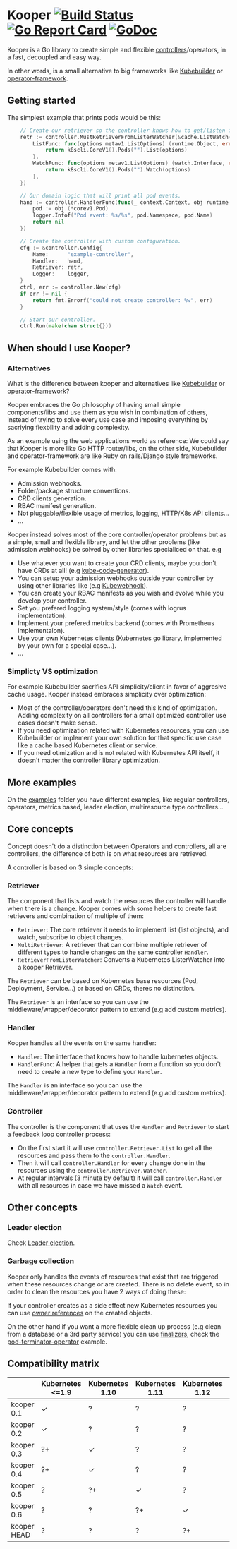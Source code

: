 # Kooper [![Build Status][travis-image]][travis-url] [![Go Report Card][goreport-image]][goreport-url] [![GoDoc][godoc-image]][godoc-url]

Kooper is a Go library to create simple and flexible [controllers]/operators, in a fast, decoupled and easy way.

In other words, is a small alternative to big frameworks like [Kubebuilder] or [operator-framework].

## Getting started

The simplest example that prints pods would be this:

```go
    // Create our retriever so the controller knows how to get/listen for pod events.
    retr := controller.MustRetrieverFromListerWatcher(&cache.ListWatch{
        ListFunc: func(options metav1.ListOptions) (runtime.Object, error) {
            return k8scli.CoreV1().Pods("").List(options)
        },
        WatchFunc: func(options metav1.ListOptions) (watch.Interface, error) {
            return k8scli.CoreV1().Pods("").Watch(options)
        },
    })

    // Our domain logic that will print all pod events.
    hand := controller.HandlerFunc(func(_ context.Context, obj runtime.Object) error {
        pod := obj.(*corev1.Pod)
        logger.Infof("Pod event: %s/%s", pod.Namespace, pod.Name)
        return nil
    })

    // Create the controller with custom configuration.
    cfg := &controller.Config{
        Name:      "example-controller",
        Handler:   hand,
        Retriever: retr,
        Logger:    logger,
    }
    ctrl, err := controller.New(cfg)
    if err != nil {
        return fmt.Errorf("could not create controller: %w", err)
    }

    // Start our controller.
    ctrl.Run(make(chan struct{}))
```

## When should I use Kooper?

### Alternatives

What is the difference between kooper and alternatives like [Kubebuilder] or [operator-framework]?

Kooper embraces the Go philosophy of having small simple components/libs and use them as you wish in combination of others, instead of trying to solve every use case and imposing everything by sacriying flexbility and adding complexity.

As an example using the web applications world as reference: We could say that Kooper is more like Go HTTP router/libs, on the other side, Kubebuilder and operator-framework are like Ruby on rails/Django style frameworks.

For example Kubebuilder comes with:

- Admission webhooks.
- Folder/package structure conventions.
- CRD clients generation.
- RBAC manifest generation.
- Not pluggable/flexible usage of metrics, logging, HTTP/K8s API clients...
- ...

Kooper instead solves most of the core controller/operator problems but as a simple, small and flexible library, and let the other problems (like admission webhooks) be solved by other libraries specialiced on that. e.g

- Use whatever you want to create your CRD clients, maybe you don't have CRDs at all! (e.g [kube-code-generator]).
- You can setup your admission webhooks outside your controller by using other libraries like (e.g [Kubewebhook]).
- You can create your RBAC manifests as you wish and evolve while you develop your controller.
- Set you prefered logging system/style (comes with logrus implementation).
- Implement your prefered metrics backend (comes with Prometheus implementaion).
- Use your own Kubernetes clients (Kubernetes go library, implemented by your own for a special case...).
- ...

### Simplicty VS optimization

For example Kubebuilder sacrifies API simplicity/client in favor of aggresive cache usage. Kooper instead embraces simplicity over optimization:

- Most of the controller/operators don't need this kind of optimization. Adding complexity on all controllers for a small optimized controller use cases doesn't make sense.
- If you need optimization related with Kubernetes resources, you can use Kubebuilder or implement your own solution for that specific use case like a cache based Kubernetes client or service.
- If you need otimization and is not related with Kubernetes API itself, it doesn't matter the controller library optimization.

## More examples

On the [examples] folder you have different examples, like regular controllers, operators, metrics based, leader election, multiresource type controllers...

## Core concepts

Concept doesn't do a distinction between Operators and controllers, all are controllers, the difference of both is on what resources are retrieved.

A controller is based on 3 simple concepts:

### Retriever

The component that lists and watch the resources the controller will handle when there is a change. Kooper comes with some helpers to create fast retrievers and combination of multiple of them:

- `Retriever`: The core retriever it needs to implement list (list objects), and watch, subscribe to object changes.
- `MultiRetriever`: A retriever that can combine multiple retriever of different types to handle changes on the same controller `Handler`.
- `RetrieverFromListerWatcher`: Converts a Kubernetes ListerWatcher into a kooper Retriever.

The `Retriever` can be based on Kubernetes base resources (Pod, Deployment, Service...) or based on CRDs, theres no distinction.

The `Retriever` is an interface so you can use the middleware/wrapper/decorator pattern to extend (e.g add custom metrics).

### Handler

Kooper handles all the events on the same handler:

- `Handler`: The interface that knows how to handle kubernetes objects.
- `HandlerFunc`: A helper that gets a `Handler` from a function so you don't need to create a new type to define your `Handler`.

The `Handler` is an interface so you can use the middleware/wrapper/decorator pattern to extend (e.g add custom metrics).

### Controller

The controller is the component that uses the `Handler` and `Retriever` to start a feedback loop controller process:

- On the first start it will use `controller.Retriever.List` to get all the resources and pass them to the `controller.Handler`.
- Then it will call `controller.Handler` for every change done in the resources using the `controller.Retriever.Watcher`.
- At regular intervals (3 minute by default) it will call `controller.Handler` with all resources in case we have missed a `Watch` event.

## Other concepts

### Leader election

Check [Leader election](docs/leader-election.md).

### Garbage collection

Kooper only handles the events of resources that exist that are triggered when these resources change or are created. There is no delete event, so in order to clean the resources you have 2 ways of doing these:

If your controller creates as a side effect new Kubernetes resources you can use [owner references][owner-ref] on the created objects.

On the other hand if you want a more flexible clean up process (e.g clean from a database or a 3rd party service) you can use [finalizers], check the [pod-terminator-operator][finalizer-example] example.

## Compatibility matrix

|             | Kubernetes <=1.9 | Kubernetes 1.10 | Kubernetes 1.11 | Kubernetes 1.12 | Kubernetes 1.13 | Kubernetes 1.14 |
| ----------- | ---------------- | --------------- | --------------- | --------------- | --------------- | --------------- |
| kooper 0.1  | ✓                | ?               | ?               | ?               | ?               | ?               |
| kooper 0.2  | ✓                | ?               | ?               | ?               | ?               | ?               |
| kooper 0.3  | ?+               | ✓               | ?               | ?               | ?               | ?               |
| kooper 0.4  | ?+               | ✓               | ?               | ?               | ?               | ?               |
| kooper 0.5  | ?                | ?+              | ✓               | ?               | ?               | ?               |
| kooper 0.6  | ?                | ?               | ?+              | ✓               | ?               | ?               |
| kooper HEAD | ?                | ?               | ?               | ?+              | ✓?              | ?               |

[travis-image]: https://travis-ci.org/spotahome/kooper.svg?branch=master
[travis-url]: https://travis-ci.org/spotahome/kooper
[goreport-image]: https://goreportcard.com/badge/github.com/spotahome/kooper
[goreport-url]: https://goreportcard.com/report/github.com/spotahome/kooper
[godoc-image]: https://godoc.org/github.com/spotahome/kooper?status.svg
[godoc-url]: https://godoc.org/github.com/spotahome/kooper

[examples]: examples/
[grafana-dashboard]: https://grafana.com/dashboards/7082
[controllers]: https://kubernetes.io/docs/concepts/architecture/controller/
[Kubebuilder]: https://github.com/kubernetes-sigs/kubebuilder
[operator-framework]: https://github.com/operator-framework
[Kubewebhook]: https://github.com/slok/kubewebhook
[kube-code-generator]: https://github.com/slok/kube-code-generator
[owner-ref]: https://kubernetes.io/docs/concepts/workloads/controllers/garbage-collection/#owners-and-dependents
[finalizers]: https://kubernetes.io/docs/tasks/access-kubernetes-api/custom-resources/custom-resource-definitions/#finalizers
[finalizer-example]: examples/pod-terminator-operator/operator/operator.go